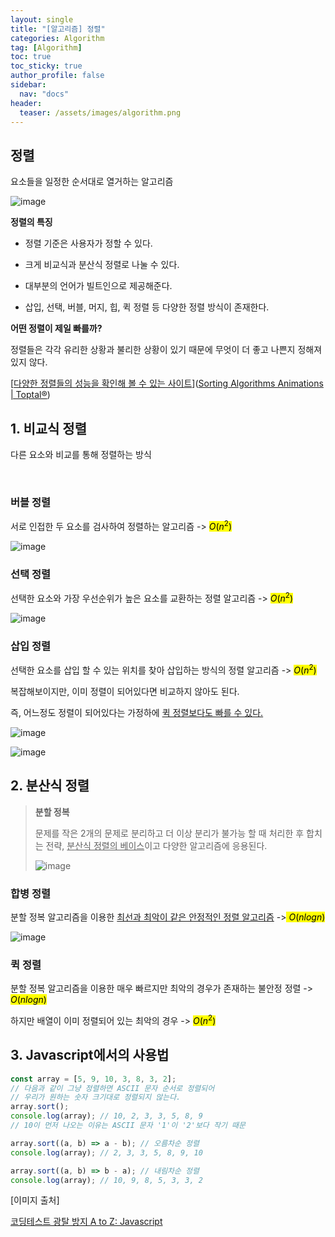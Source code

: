 ```yaml
---
layout: single
title: "[알고리즘] 정렬"
categories: Algorithm
tag: [Algorithm]
toc: true
toc_sticky: true
author_profile: false
sidebar:
  nav: "docs"
header:
  teaser: /assets/images/algorithm.png
---
```


## 정렬

요소들을 일정한 순서대로 열거하는 알고리즘

![image](https://user-images.githubusercontent.com/83194164/226217233-54529a73-988c-4e6e-8ab3-21b775e39fc7.png)

**정렬의 특징**

- 정렬 기준은 사용자가 정할 수 있다.

- 크게 비교식과 분산식 정렬로 나눌 수 있다.

- 대부분의 언어가 빌트인으로 제공해준다.

- 삽입, 선택, 버블, 머지, 힙, 퀵 정렬 등 다양한 정렬 방식이 존재한다.

**어떤 정렬이 제일 빠를까?**

정렬들은 각각 유리한 상황과 불리한 상황이 있기 때문에 무엇이 더 좋고 나쁜지 정해져있지 않다.

[<u>다양한 정렬들의 성능을 확인해 볼 수 있는 사이트</u>]([Sorting Algorithms Animations | Toptal®](https://www.toptal.com/developers/sorting-algorithms))

## 1. 비교식 정렬

다른 요소와 비교를 통해 정렬하는 방식

<br>

### 버블 정렬

서로 인접한 두 요소를 검사하여 정렬하는 알고리즘 -> <mark>$O(n^2)$ </mark>

![image](https://user-images.githubusercontent.com/83194164/226217535-3a556280-7568-461e-85ea-11cbed88d998.png)

### 선택 정렬

선택한 요소와 가장 우선순위가 높은 요소를 교환하는 정렬 알고리즘 -> <mark>$O(n^2)$</mark>

![image](https://user-images.githubusercontent.com/83194164/226217623-c20b53da-e319-4f96-bc60-6e69608758fb.png)

### 삽입 정렬

선택한 요소를 삽입 할 수 있는 위치를 찾아 삽입하는 방식의 정렬 알고리즘 -> <mark>$O(n^2)$</mark>

복잡해보이지만, 이미 정렬이 되어있다면 비교하지 않아도 된다.

즉, 어느정도 정렬이 되어있다는 가정하에 <u>퀵 정렬보다도 빠를 수 있다.</u>

![image](https://user-images.githubusercontent.com/83194164/226217757-010a812b-35cd-4cd8-86ad-47f2e326f756.png)

![image](https://user-images.githubusercontent.com/83194164/226217779-9849b4b9-9752-4a92-8b10-77ea33fbe3e0.png)

## 2. 분산식 정렬

> **분할 정복**
> 
> 문제를 작은 2개의 문제로 분리하고 더 이상 분리가 불가능 할 때 처리한 후 합치는 전략, <u>분산식 정렬의 베이스</u>이고 다양한 알고리즘에 응용된다.
> 
> ![image](https://user-images.githubusercontent.com/83194164/226217911-de9029ae-c867-4d69-9708-8eba4aab113d.png)

### 합병 정렬

분할 정복 알고리즘을 이용한 <u>최선과 최악이 같은 안정적인 정렬 알고리즘</u> -><mark> $O(nlogn)$ </mark>

![image](https://user-images.githubusercontent.com/83194164/226218394-1c371104-cd63-4978-beeb-cd00792fd037.png)

### 퀵 정렬

분할 정복 알고리즘을 이용한 매우 빠르지만 최악의 경우가 존재하는 불안정 정렬 -> <mark>$O(nlogn)$</mark>

하지만 배열이 이미 정렬되어 있는 최악의 경우 -> <mark>$O(n^2)$</mark>

## 3. Javascript에서의 사용법

```js
const array = [5, 9, 10, 3, 8, 3, 2];
// 다음과 같이 그냥 정렬하면 ASCII 문자 순서로 정렬되어
// 우리가 원하는 숫자 크기대로 정렬되지 않는다.
array.sort();
console.log(array); // 10, 2, 3, 3, 5, 8, 9
// 10이 먼저 나오는 이유는 ASCII 문자 '1'이 '2'보다 작기 때문

array.sort((a, b) => a - b); // 오름차순 정렬
console.log(array); // 2, 3, 3, 5, 8, 9, 10

array.sort((a, b) => b - a); // 내림차순 정렬
console.log(array); // 10, 9, 8, 5, 3, 3, 2
```

[이미지 출처]

[코딩테스트 광탈 방지 A to Z: Javascript](https://school.programmers.co.kr/learn/courses/13213/13213-%EC%BD%94%EB%94%A9%ED%85%8C%EC%8A%A4%ED%8A%B8-%EA%B4%91%ED%83%88-%EB%B0%A9%EC%A7%80-a-to-z-javascript)
